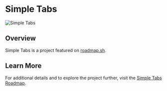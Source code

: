# Simple Tabs

![Simple Tabs](https://assets.roadmap.sh/guest/simple-tabs-8e6gy.png)

## Overview

Simple Tabs is a project featured on [roadmap.sh](https://roadmap.sh/projects/simple-tabs).

## Learn More

For additional details and to explore the project further, visit the [Simple Tabs Roadmap](https://roadmap.sh/projects/simple-tabs).
